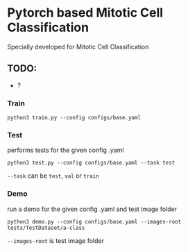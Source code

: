 # Pytorch based Mitotic Cell Classification

Specially developed for Mitotic Cell Classification

## TODO: 
 - ?

### Train
``
python3 train.py --config configs/base.yaml
``

### Test

performs tests for the given config .yaml

``
python3 test.py --config configs/base.yaml --task test
``

`--task` can be `test`, `val` or `train`

### Demo

run a demo for the given config .yaml and test image folder

``
python3 demo.py --config configs/base.yaml --images-root tests/TestDataset/a-class
``

`--images-root` is test image folder